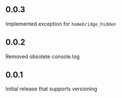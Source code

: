 ## 0.0.3
Implemented exception for `homebridge_hidden`

## 0.0.2
Removed obsolete console.log

## 0.0.1
Initial release that supports versioning